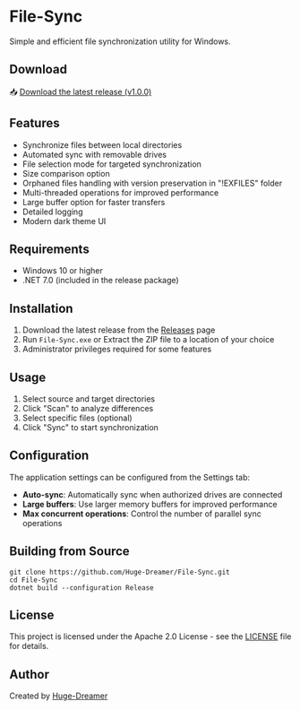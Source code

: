 # File-Sync

Simple and efficient file synchronization utility for Windows.

## Download

📥 [Download the latest release (v1.0.0)](https://github.com/Huge-Dreamer/File-Sync/releases/tag/v1.0.0)

## Features

- Synchronize files between local directories
- Automated sync with removable drives
- File selection mode for targeted synchronization
- Size comparison option
- Orphaned files handling with version preservation in "!EXFILES" folder
- Multi-threaded operations for improved performance
- Large buffer option for faster transfers
- Detailed logging
- Modern dark theme UI

## Requirements

- Windows 10 or higher
- .NET 7.0 (included in the release package)

## Installation

1. Download the latest release from the [Releases](https://github.com/Huge-Dreamer/File-Sync/releases) page
2. Run `File-Sync.exe` or Extract the ZIP file to a location of your choice
3. Administrator privileges required for some features

## Usage

1. Select source and target directories
2. Click "Scan" to analyze differences
3. Select specific files (optional)
4. Click "Sync" to start synchronization

## Configuration

The application settings can be configured from the Settings tab:

- **Auto-sync**: Automatically sync when authorized drives are connected
- **Large buffers**: Use larger memory buffers for improved performance
- **Max concurrent operations**: Control the number of parallel sync operations

## Building from Source

```
git clone https://github.com/Huge-Dreamer/File-Sync.git
cd File-Sync
dotnet build --configuration Release
```

## License

This project is licensed under the Apache 2.0 License - see the [LICENSE](LICENSE) file for details.

## Author

Created by [Huge-Dreamer](https://github.com/Huge-Dreamer) 
